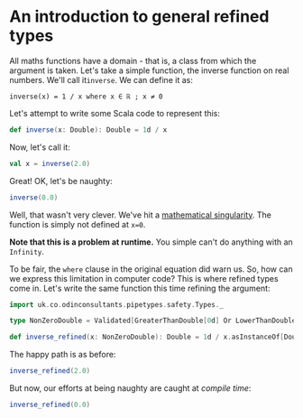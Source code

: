 # An introduction to general refined types

All maths functions have a domain - that is, a class from which the argument is taken.
Let's take a simple function, the inverse function on real numbers. We'll call it```inverse```. We can define it as:

`inverse(x) = 1 / x where x ∈ ℝ ; x ≠ 0`

Let's attempt to write some Scala code to represent this:

```scala mdoc
def inverse(x: Double): Double = 1d / x
```

Now, let's call it:

```scala mdoc
val x = inverse(2.0)
```

Great! OK, let's be naughty:

```scala mdoc
inverse(0.0)
```

Well, that wasn't very clever. We've hit a [mathematical singularity](https://en.wikipedia.org/wiki/Singularity_(mathematics)).
The function is simply not defined at `x=0`. 

**Note that this is a problem at runtime.** You simple can't do anything with an `Infinity`.

To be fair, the `where` clause in the original equation did warn us.
So, how can we express this limitation in computer code?
This is where refined types come in. 
Let's write the same function this time refining the argument:

```scala mdoc
import uk.co.odinconsultants.pipetypes.safety.Types._

type NonZeroDouble = Validated[GreaterThanDouble[0d] Or LowerThanDouble[0d]]

def inverse_refined(x: NonZeroDouble): Double = 1d / x.asInstanceOf[Double]
```

The happy path is as before:

```scala mdoc
inverse_refined(2.0)
```

But now, our efforts at being naughty are caught at *compile time*:

```scala mdoc:fail
inverse_refined(0.0)
```